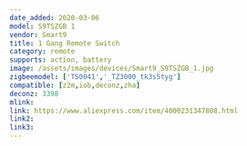```yaml
---
date_added: 2020-03-06
model: S9TSZGB 1
vendor: Smart9
title: 1 Gang Remote Switch
category: remote
supports: action, battery
image: /assets/images/devices/Smart9_S9TSZGB_1.jpg
zigbeemodel: ['TS0041','_TZ3000_tk3s5tyg']
compatible: [z2m,iob,deconz,zha]
deconz: 3398
mlink: 
link: https://www.aliexpress.com/item/4000231347808.html
link2: 
link3: 
---
```


